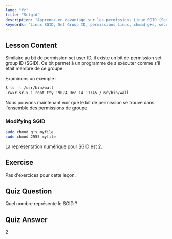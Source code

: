 ```yaml
---
lang: "fr"
title: "Setgid"
description: "Apprenez-en davantage sur les permissions Linux SGID (Set Group ID), leur fonctionnement et comment les modifier. Comprenez ce concept crucial de sécurité Linux."
keywords: "Linux SGID, Set Group ID, permissions Linux, chmod g+s, sécurité Linux, Linux débutant, tutoriel Linux"
---
```


## Lesson Content

Similaire au bit de permission set user ID, il existe un bit de permission set group ID (SGID). Ce bit permet à un programme de s'exécuter comme s'il était membre de ce groupe.

Examinons un exemple :

```bash
$ ls -l /usr/bin/wall
-rwxr-sr-x 1 root tty 19024 Dec 14 11:45 /usr/bin/wall
```

Nous pouvons maintenant voir que le bit de permission se trouve dans l'ensemble des permissions de groupe.

### Modifying SGID

```bash
sudo chmod g+s myfile
sudo chmod 2555 myfile
```

La représentation numérique pour SGID est 2.

## Exercise

Pas d'exercices pour cette leçon.

## Quiz Question

Quel nombre représente le SGID ?

## Quiz Answer

2
